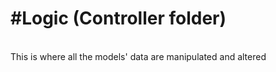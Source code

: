 ﻿<h1>#Logic (Controller folder)</h1>
<br>
This is where all the models' data are manipulated and altered